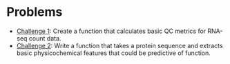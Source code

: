 # Problems
- [Challenge 1](https://github.com/evanpeikon/CompBio_Coding_Challenge/blob/main/Challenges/Challenge_1.md): Create a function that calculates basic QC metrics for RNA-seq count data.
- [Challenge 2](https://github.com/evanpeikon/CompBio_Coding_Challenge/blob/main/Challenges/Challenge_2.md): Write a function that takes a protein sequence and extracts basic physicochemical features that could be predictive of function.
